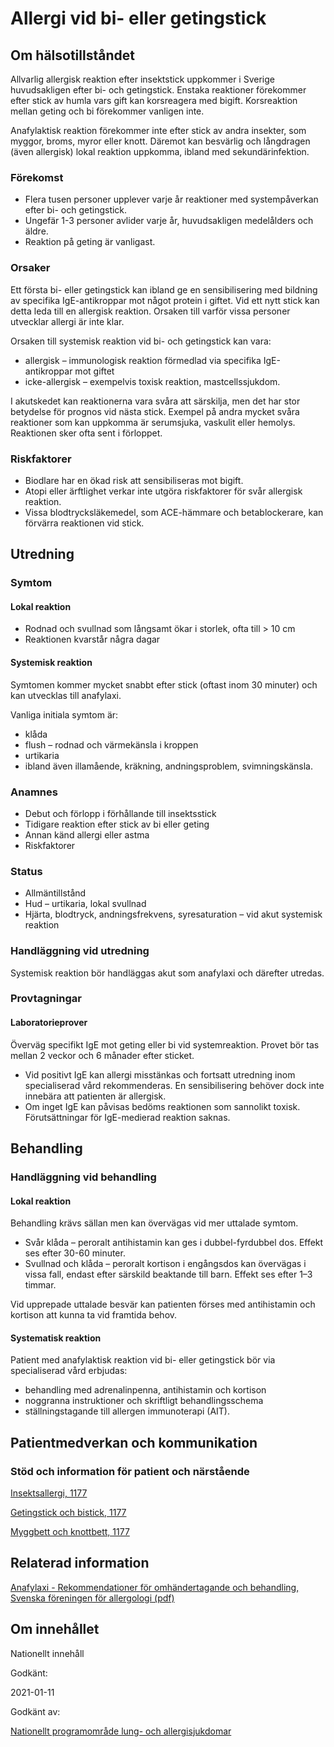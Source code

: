 Allergi vid bi- eller getingstick
=================================

Om hälsotillståndet
-------------------

Allvarlig allergisk reaktion efter insektstick uppkommer i Sverige huvudsakligen efter bi- och getingstick. Enstaka reaktioner förekommer efter stick av humla vars gift kan korsreagera med bigift. Korsreaktion mellan geting och bi förekommer vanligen inte.

Anafylaktisk reaktion förekommer inte efter stick av andra insekter, som myggor, broms, myror eller knott. Däremot kan besvärlig och långdragen (även allergisk) lokal reaktion uppkomma, ibland med sekundärinfektion.

### Förekomst

*   Flera tusen personer upplever varje år reaktioner med systempåverkan efter bi- och getingstick.
*   Ungefär 1-3 personer avlider varje år, huvudsakligen medelålders och äldre.
*   Reaktion på geting är vanligast.

### Orsaker

Ett första bi- eller getingstick kan ibland ge en sensibilisering med bildning av specifika IgE-antikroppar mot något protein i giftet. Vid ett nytt stick kan detta leda till en allergisk reaktion. Orsaken till varför vissa personer utvecklar allergi är inte klar.

Orsaken till systemisk reaktion vid bi- och getingstick kan vara:

*   allergisk – immunologisk reaktion förmedlad via specifika IgE-antikroppar mot giftet
*   icke-allergisk – exempelvis toxisk reaktion, mastcellssjukdom.

I akutskedet kan reaktionerna vara svåra att särskilja, men det har stor betydelse för prognos vid nästa stick. Exempel på andra mycket svåra reaktioner som kan uppkomma är serumsjuka, vaskulit eller hemolys. Reaktionen sker ofta sent i förloppet.

### Riskfaktorer

*   Biodlare har en ökad risk att sensibiliseras mot bigift.
*   Atopi eller ärftlighet verkar inte utgöra riskfaktorer för svår allergisk reaktion.
*   Vissa blodtrycksläkemedel, som ACE-hämmare och betablockerare, kan förvärra reaktionen vid stick.

Utredning
---------

### Symtom

#### Lokal reaktion

*   Rodnad och svullnad som långsamt ökar i storlek, ofta till \> 10 cm
*   Reaktionen kvarstår några dagar

#### Systemisk reaktion

Symtomen kommer mycket snabbt efter stick (oftast inom 30 minuter) och kan utvecklas till anafylaxi.

Vanliga initiala symtom är:

*   klåda
*   flush – rodnad och värmekänsla i kroppen
*   urtikaria
*   ibland även illamående, kräkning, andningsproblem, svimningskänsla.

### Anamnes

*   Debut och förlopp i förhållande till insektsstick
*   Tidigare reaktion efter stick av bi eller geting
*   Annan känd allergi eller astma
*   Riskfaktorer

### Status

*   Allmäntillstånd
*   Hud – urtikaria, lokal svullnad
*   Hjärta, blodtryck, andningsfrekvens, syresaturation – vid akut systemisk reaktion

### Handläggning vid utredning

Systemisk reaktion bör handläggas akut som anafylaxi och därefter utredas.

### Provtagningar

#### Laboratorieprover

Överväg specifikt IgE mot geting eller bi vid systemreaktion. Provet bör tas mellan 2 veckor och 6 månader efter sticket.

*   Vid positivt IgE kan allergi misstänkas och fortsatt utredning inom specialiserad vård rekommenderas. En sensibilisering behöver dock inte innebära att patienten är allergisk.
*   Om inget IgE kan påvisas bedöms reaktionen som sannolikt toxisk. Förutsättningar för IgE-medierad reaktion saknas.

Behandling
----------

### Handläggning vid behandling

#### Lokal reaktion

Behandling krävs sällan men kan övervägas vid mer uttalade symtom.

*   Svår klåda – peroralt antihistamin kan ges i dubbel-fyrdubbel dos. Effekt ses efter 30-60 minuter.
*   Svullnad och klåda – peroralt kortison i engångsdos kan övervägas i vissa fall, endast efter särskild beaktande till barn. Effekt ses efter 1–3 timmar.

Vid upprepade uttalade besvär kan patienten förses med antihistamin och kortison att kunna ta vid framtida behov.

#### Systematisk reaktion

Patient med anafylaktisk reaktion vid bi- eller getingstick bör via specialiserad vård erbjudas:

*   behandling med adrenalinpenna, antihistamin och kortison
*   noggranna instruktioner och skriftligt behandlingsschema
*   ställningstagande till allergen immunoterapi (AIT).

Patientmedverkan och kommunikation
----------------------------------

### Stöd och information för patient och närstående

[Insektsallergi, 1177](https://www.1177.se/sjukdomar--besvar/allergier-och-overkanslighet/insektsallergi/)

[Getingstick och bistick, 1177](https://www.1177.se/olyckor--skador/bett-stick-och-vaxter/getingstick-och-bistick/)

[Myggbett och knottbett, 1177](https://www.1177.se/olyckor--skador/bett-stick-och-vaxter/myggbett-och-knottbett/)

Relaterad information
---------------------

[Anafylaxi - Rekommendationer för omhändertagande och behandling, Svenska föreningen för allergologi (pdf)](http://www.sffa.nu/wp-content/uploads/2015/12/Anafylaxi_sept_2015.pdf)

Om innehållet
-------------

Nationellt innehåll

Godkänt:

2021-01-11

Godkänt av:

[Nationellt programområde lung- och allergisjukdomar](https://kunskapsstyrningvard.se/kunskapsstyrningvard/programomradenochsamverkansgrupper/nationellaprogramomraden/npolungochallergisjukdomar.56442.html)
